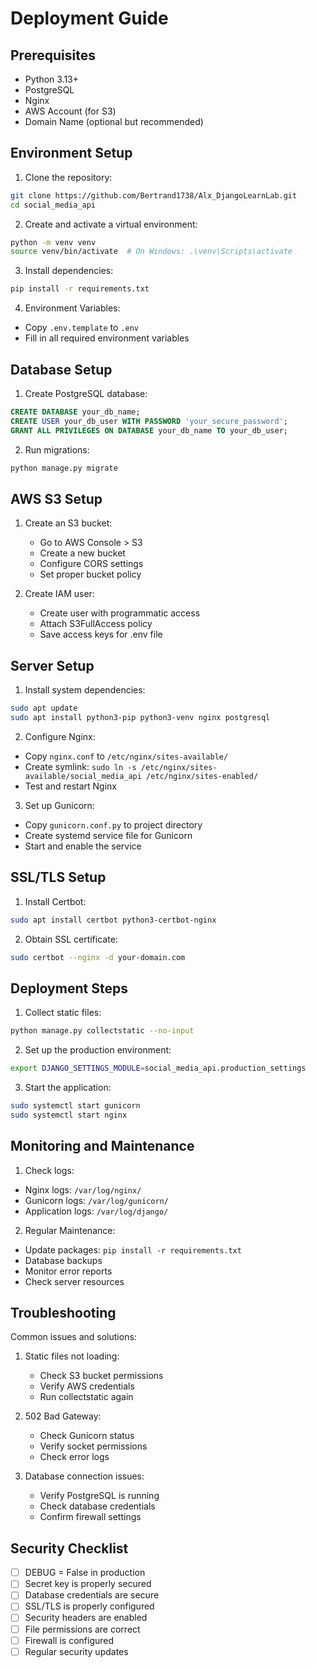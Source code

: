 # Deployment Guide

## Prerequisites
- Python 3.13+
- PostgreSQL
- Nginx
- AWS Account (for S3)
- Domain Name (optional but recommended)

## Environment Setup

1. Clone the repository:
```bash
git clone https://github.com/Bertrand1738/Alx_DjangoLearnLab.git
cd social_media_api
```

2. Create and activate a virtual environment:
```bash
python -m venv venv
source venv/bin/activate  # On Windows: .\venv\Scripts\activate
```

3. Install dependencies:
```bash
pip install -r requirements.txt
```

4. Environment Variables:
- Copy `.env.template` to `.env`
- Fill in all required environment variables

## Database Setup

1. Create PostgreSQL database:
```sql
CREATE DATABASE your_db_name;
CREATE USER your_db_user WITH PASSWORD 'your_secure_password';
GRANT ALL PRIVILEGES ON DATABASE your_db_name TO your_db_user;
```

2. Run migrations:
```bash
python manage.py migrate
```

## AWS S3 Setup

1. Create an S3 bucket:
   - Go to AWS Console > S3
   - Create a new bucket
   - Configure CORS settings
   - Set proper bucket policy

2. Create IAM user:
   - Create user with programmatic access
   - Attach S3FullAccess policy
   - Save access keys for .env file

## Server Setup

1. Install system dependencies:
```bash
sudo apt update
sudo apt install python3-pip python3-venv nginx postgresql
```

2. Configure Nginx:
- Copy `nginx.conf` to `/etc/nginx/sites-available/`
- Create symlink: `sudo ln -s /etc/nginx/sites-available/social_media_api /etc/nginx/sites-enabled/`
- Test and restart Nginx

3. Set up Gunicorn:
- Copy `gunicorn.conf.py` to project directory
- Create systemd service file for Gunicorn
- Start and enable the service

## SSL/TLS Setup

1. Install Certbot:
```bash
sudo apt install certbot python3-certbot-nginx
```

2. Obtain SSL certificate:
```bash
sudo certbot --nginx -d your-domain.com
```

## Deployment Steps

1. Collect static files:
```bash
python manage.py collectstatic --no-input
```

2. Set up the production environment:
```bash
export DJANGO_SETTINGS_MODULE=social_media_api.production_settings
```

3. Start the application:
```bash
sudo systemctl start gunicorn
sudo systemctl start nginx
```

## Monitoring and Maintenance

1. Check logs:
- Nginx logs: `/var/log/nginx/`
- Gunicorn logs: `/var/log/gunicorn/`
- Application logs: `/var/log/django/`

2. Regular Maintenance:
- Update packages: `pip install -r requirements.txt`
- Database backups
- Monitor error reports
- Check server resources

## Troubleshooting

Common issues and solutions:
1. Static files not loading:
   - Check S3 bucket permissions
   - Verify AWS credentials
   - Run collectstatic again

2. 502 Bad Gateway:
   - Check Gunicorn status
   - Verify socket permissions
   - Check error logs

3. Database connection issues:
   - Verify PostgreSQL is running
   - Check database credentials
   - Confirm firewall settings

## Security Checklist

- [ ] DEBUG = False in production
- [ ] Secret key is properly secured
- [ ] Database credentials are secure
- [ ] SSL/TLS is properly configured
- [ ] Security headers are enabled
- [ ] File permissions are correct
- [ ] Firewall is configured
- [ ] Regular security updates

